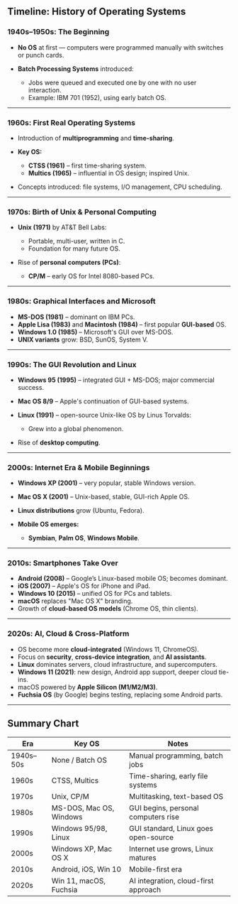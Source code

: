 

## Timeline: History of Operating Systems

### 1940s–1950s: The Beginning

* **No OS** at first — computers were programmed manually with switches or punch cards.
* **Batch Processing Systems** introduced:

  * Jobs were queued and executed one by one with no user interaction.
  * Example: IBM 701 (1952), using early batch OS.

---

### 1960s: First Real Operating Systems

* Introduction of **multiprogramming** and **time-sharing**.
* **Key OS:**

  * **CTSS (1961)** – first time-sharing system.
  * **Multics (1965)** – influential in OS design; inspired Unix.
* Concepts introduced: file systems, I/O management, CPU scheduling.

---

### 1970s: Birth of Unix & Personal Computing

* **Unix (1971)** by AT\&T Bell Labs:

  * Portable, multi-user, written in C.
  * Foundation for many future OS.
* Rise of **personal computers (PCs)**:

  * **CP/M** – early OS for Intel 8080-based PCs.

---

### 1980s: Graphical Interfaces and Microsoft

* **MS-DOS (1981)** – dominant on IBM PCs.
* **Apple Lisa (1983)** and **Macintosh (1984)** – first popular **GUI-based** OS.
* **Windows 1.0 (1985)** – Microsoft's GUI over MS-DOS.
* **UNIX variants** grow: BSD, SunOS, System V.

---

### 1990s: The GUI Revolution and Linux

* **Windows 95 (1995)** – integrated GUI + MS-DOS; major commercial success.
* **Mac OS 8/9** – Apple's continuation of GUI-based systems.
* **Linux (1991)** – open-source Unix-like OS by Linus Torvalds:

  * Grew into a global phenomenon.
* Rise of **desktop computing**.

---

### 2000s: Internet Era & Mobile Beginnings

* **Windows XP (2001)** – very popular, stable Windows version.
* **Mac OS X (2001)** – Unix-based, stable, GUI-rich Apple OS.
* **Linux distributions** grow (Ubuntu, Fedora).
* **Mobile OS emerges:**

  * **Symbian**, **Palm OS**, **Windows Mobile**.

---

### 2010s: Smartphones Take Over

* **Android (2008)** – Google’s Linux-based mobile OS; becomes dominant.
* **iOS (2007)** – Apple's OS for iPhone and iPad.
* **Windows 10 (2015)** – unified OS for PCs and tablets.
* **macOS** replaces "Mac OS X" branding.
* Growth of **cloud-based OS models** (Chrome OS, thin clients).

---

### 2020s: AI, Cloud & Cross-Platform

* OS become more **cloud-integrated** (Windows 11, ChromeOS).
* Focus on **security**, **cross-device integration**, and **AI assistants**.
* **Linux** dominates servers, cloud infrastructure, and supercomputers.
* **Windows 11 (2021)**: new design, Android app support, deeper cloud tie-ins.
* macOS powered by **Apple Silicon (M1/M2/M3)**.
* **Fuchsia OS** (by Google) begins testing, replacing some Android parts.

---

## Summary Chart

| Era       | Key OS                  | Notes                                |
| --------- | ----------------------- | ------------------------------------ |
| 1940s–50s | None / Batch OS         | Manual programming, batch jobs       |
| 1960s     | CTSS, Multics           | Time-sharing, early file systems     |
| 1970s     | Unix, CP/M              | Multitasking, text-based OS          |
| 1980s     | MS-DOS, Mac OS, Windows | GUI begins, personal computers rise  |
| 1990s     | Windows 95/98, Linux    | GUI standard, Linux goes open-source |
| 2000s     | Windows XP, Mac OS X    | Internet use grows, Linux matures    |
| 2010s     | Android, iOS, Win 10    | Mobile-first era                     |
| 2020s     | Win 11, macOS, Fuchsia  | AI integration, cloud-first approach |
